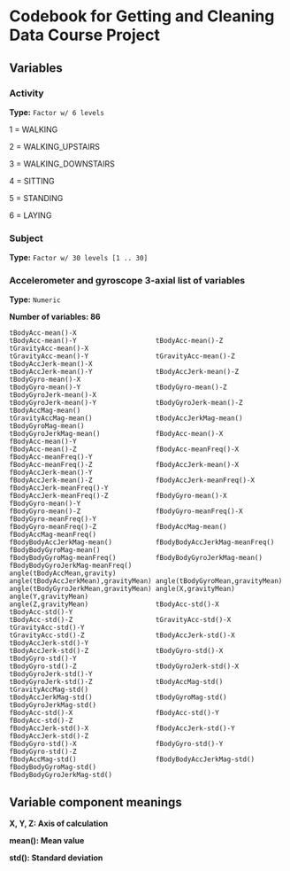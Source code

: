 # Codebook for Getting and Cleaning Data Course Project

## Variables

### Activity

**Type:** `Factor w/ 6 levels`

1 = WALKING

2 = WALKING_UPSTAIRS

3 = WALKING_DOWNSTAIRS

4 = SITTING

5 = STANDING

6 = LAYING

### Subject

**Type:** `Factor w/ 30 levels [1 .. 30]`

### Accelerometer and gyroscope 3-axial list of variables

**Type:** `Numeric`

**Number of variables: 86**

```
tBodyAcc-mean()-X
tBodyAcc-mean()-Y                    tBodyAcc-mean()-Z                    tGravityAcc-mean()-X
tGravityAcc-mean()-Y                 tGravityAcc-mean()-Z                 tBodyAccJerk-mean()-X
tBodyAccJerk-mean()-Y                tBodyAccJerk-mean()-Z                tBodyGyro-mean()-X
tBodyGyro-mean()-Y                   tBodyGyro-mean()-Z                   tBodyGyroJerk-mean()-X
tBodyGyroJerk-mean()-Y               tBodyGyroJerk-mean()-Z               tBodyAccMag-mean()
tGravityAccMag-mean()                tBodyAccJerkMag-mean()               tBodyGyroMag-mean()
tBodyGyroJerkMag-mean()              fBodyAcc-mean()-X                    fBodyAcc-mean()-Y
fBodyAcc-mean()-Z                    fBodyAcc-meanFreq()-X                fBodyAcc-meanFreq()-Y
fBodyAcc-meanFreq()-Z                fBodyAccJerk-mean()-X                fBodyAccJerk-mean()-Y
fBodyAccJerk-mean()-Z                fBodyAccJerk-meanFreq()-X            fBodyAccJerk-meanFreq()-Y
fBodyAccJerk-meanFreq()-Z            fBodyGyro-mean()-X                   fBodyGyro-mean()-Y
fBodyGyro-mean()-Z                   fBodyGyro-meanFreq()-X               fBodyGyro-meanFreq()-Y
fBodyGyro-meanFreq()-Z               fBodyAccMag-mean()                   fBodyAccMag-meanFreq()
fBodyBodyAccJerkMag-mean()           fBodyBodyAccJerkMag-meanFreq()       fBodyBodyGyroMag-mean()
fBodyBodyGyroMag-meanFreq()          fBodyBodyGyroJerkMag-mean()          fBodyBodyGyroJerkMag-meanFreq()
angle(tBodyAccMean,gravity)          angle(tBodyAccJerkMean),gravityMean) angle(tBodyGyroMean,gravityMean)
angle(tBodyGyroJerkMean,gravityMean) angle(X,gravityMean)                 angle(Y,gravityMean)
angle(Z,gravityMean)                 tBodyAcc-std()-X                     tBodyAcc-std()-Y
tBodyAcc-std()-Z                     tGravityAcc-std()-X                  tGravityAcc-std()-Y
tGravityAcc-std()-Z                  tBodyAccJerk-std()-X                 tBodyAccJerk-std()-Y
tBodyAccJerk-std()-Z                 tBodyGyro-std()-X                    tBodyGyro-std()-Y
tBodyGyro-std()-Z                    tBodyGyroJerk-std()-X                tBodyGyroJerk-std()-Y
tBodyGyroJerk-std()-Z                tBodyAccMag-std()                    tGravityAccMag-std()
tBodyAccJerkMag-std()                tBodyGyroMag-std()                   tBodyGyroJerkMag-std()
fBodyAcc-std()-X                     fBodyAcc-std()-Y                     fBodyAcc-std()-Z
fBodyAccJerk-std()-X                 fBodyAccJerk-std()-Y                 fBodyAccJerk-std()-Z
fBodyGyro-std()-X                    fBodyGyro-std()-Y                    fBodyGyro-std()-Z
fBodyAccMag-std()                    fBodyBodyAccJerkMag-std()            fBodyBodyGyroMag-std()
fBodyBodyGyroJerkMag-std()
```

## Variable component meanings

**X, Y, Z: Axis of calculation**

**mean(): Mean value**

**std(): Standard deviation**
